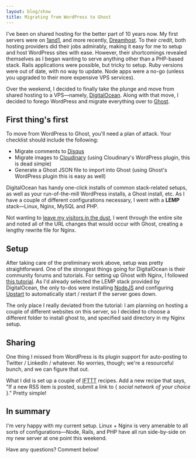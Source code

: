 ```yaml
---
layout: blog/show
title: Migrating from WordPress to Ghost
---
```

I've been on shared hosting for the better part of 10 years now. My first servers were on [1and1](http://www.1and1.com/), and more recently, [Dreamhost](http://www.dreamhost.com/). To their credit, both hosting providers did their jobs admirably, making it easy for me to setup and host WordPress sites with ease. However, their shortcomings revealed themselves as I began wanting to serve anything other than a PHP-based stack. Rails applications were possible, but tricky to setup. Ruby versions were out of date, with no way to update. Node apps were a no-go (unless you upgraded to their more expensive VPS services).

Over the weekend, I decided to finally take the plunge and move from shared hosting to a VPS—namely, [DigitalOcean](https://www.digitalocean.com/). Along with that move, I decided to forego WordPress and migrate everything over to [Ghost](http://ghost.org).

## First thing's first

To move from WordPress to Ghost, you'll need a plan of attack. Your checklist should include the following:

* Migrate comments to [Disqus](https://disqus.com/)
* Migrate images to [Cloudinary](http://cloudinary.com/) (using Cloudinary's WordPress plugin, this is dead simple)
* Generate a Ghost JSON file to import into Ghost (using Ghost's WordPress plugin this is easy as well)

DigitalOcean has handy one-click installs of common stack-related setups, as well as your run-of-the-mill WordPress installs, a Ghost install, etc. As I have a couple of different configurations necessary, I went with a **LEMP** stack—Linux, Nginx, MySQL and PHP.

Not wanting to [leave my visitors in the dust](http://dstrunk.com/2014/08/12/site-updates-301-redirects/), I went through the entire site and noted all of the URL changes that would occur with Ghost, creating a lengthy rewrite file for Nginx.

## Setup

After taking care of the preliminary work above, setup was pretty straightforward. One of the strongest things going for DigitalOcean is their community forums and tutorials. For setting up Ghost with Nginx, I followed [this tutorial](https://www.digitalocean.com/community/tutorials/how-to-host-ghost-with-nginx-on-digitalocean). As I'd already selected the LEMP stack provided by DigitalOcean, the only to-dos were installing [NodeJS](http://nodejs.org/) and configuring [Upstart](http://upstart.ubuntu.com/) to automatically start / restart if the server goes down.

The only place I really deviated from the tutorial: I am planning on hosting a couple of different websites on this server, so I decided to choose a different folder to install ghost to, and specified said directory in my Nginx setup.

## Sharing

One thing I missed from WordPress is its plugin support for auto-posting to Twitter / LinkedIn / whatever. No worries, though; we're a resourceful bunch, and we can figure that out.

What I did is set up a couple of [IFTTT](https://ifttt.com) recipes. Add a new recipe that says, "If a new RSS item is posted, submit a link to { *social network of your choice* }." Pretty simple!

## In summary

I'm very happy with my current setup. Linux + Nginx is very amenable to all sorts of configurations—Node, Rails, and PHP have all run side-by-side on my new server at one point this weekend.

Have any questions? Comment below!
